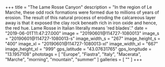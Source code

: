 +++
title = "The Lame Rosse Canyon"
description = "In the region of Le Marche, these odd rock formations were formed due to millions of years of erosion. The result of this natural process of eroding the calcareous layer away is that it exposed the clay rock beneath rich in iron oxide and hence, the red hue. Lame Rosse in Italian literally means 'red blades'."
date = "2019-06-01T11:47:27.000"
image = "20190601@114727-1080013"
image_s = "20190601@114727-1080013-s"
image_width_s = "267"
image_height_s = "400"
image_xl = "20190601@114727-1080013-xl"
image_width_xl = "667"
image_height_xl = "999"
gps_latitude = "43.07631765"
gps_longitude = "13.1957108"
phototags = [ "Europe", "Fiastra", "Italy", "Macerata", "Marche", "morning", "mountain", "summer" ]
galleries = [ "" ]
+++
